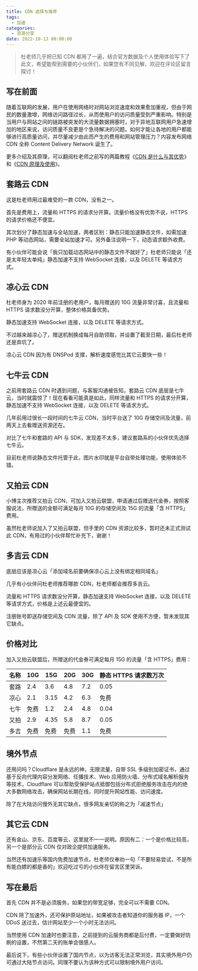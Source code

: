 ```yaml
---
title: CDN 选择与推荐
tags:
  - 加速
categories:
  - 资源分享
date: 2022-10-13 00:00:00
---
```


> 杜老师几乎把已知 CDN 都用了一遍，结合官方数据及个人使用体验写下了此文，希望能帮到需要的小伙伴们，如果您有不同见解，欢迎在评论区留言探讨！

<!-- more -->

## 写在前面

随着互联网的发展，用户在使用网络时对网站浏览速度和效果愈加重视，但由于网民的数量激增，网络访问路径过长，从而使用户的访问质量受到严重影响。特别是当用户与网站之间的链路被突发的大流量数据拥塞时，对于异地互联网用户急速增加的地区来说，访问质量不良更是个急待解决的问题。如何才能让各地的用户都能够进行高质量访问，并尽量减少由此而产生的费用和网站管理压力？内容发布网络 CDN 全称 Content Delivery Network 诞生了。

更多介绍及其原理，可以翻阅杜老师之前写的两篇教程《[CDN 是什么与其优势](https://dusays.com/188/)》和《[CDN 原理及使用](https://dusays.com/209/)》。

## 套路云 CDN

这是杜老师用过最难受的一款 CDN，没有之一。

首先是费用上，流量和 HTTPS 的请求分开算。流量价格没有优势不说，HTTPS 的请求价格还不便宜。

其次划分了静态加速与全站加速，两者区别：静态只能加速静态文件，如需加速 PHP 等动态网站，需要全站加速才可。另外备注说明一下，动态请求额外收费。

有小伙伴可能会说「我只加载动态网站中的静态文件不就好了」杜老师只能说「还是太年轻太单纯」静态加速不支持 WebSocket 连接，以及 DELETE 等请求方式。

## 凉心云 CDN

杜老师身为 2020 年前注册的老用户，每月赠送的 10G 流量非常讨喜，且流量和 HTTPS 请求数没分开算，整体价格具备优势。

静态加速支持 WebSocket 连接，以及 DELETE 等请求方式。

不过越来越凉心了，赠送机制换成每月自助领取，并设置了截至日期，最后杜老师还是弃坑了。

凉心云 CDN 因为有 DNSPod 支撑，解析速度感觉比其它云要快一些！

## 七牛云 CDN

之前用套路云 CDN 时遇到问题，与客服沟通被告知，套路云 CDN 底层是七牛云，当时就震惊了！现在看看可能真是如此，同样流量和 HTTPS 的请求分开算，静态加速不支持 WebSocket 连接，以及 DELETE 等请求方式。

几年前用过很长一段时间的七牛云 CDN，当时平台送了 10G 存储空间及流量，前两天上去看赠送资源还在。

对比了七牛和套路的 API 与 SDK，发现差不太多，建议套路系的小伙伴优先选择七牛云。

目前杜老师说静态文件托管于此，图片水印就是平台自带处理功能，使用体验不错。

## 又拍云 CDN

小博主次推荐又拍云 CDN，可加入又拍云联盟，申请通过后赠送代金券，按照客服说法，所赠送的金额可满足每月 10G 的存储空间及 15G 的流量「含 HTTPS」费用。

虽然杜老师说加入了又拍云联盟，但手里的 CDN 资源比较多，暂时还未正式测试此 CDN，有用过的小伙伴帮忙补充下，谢谢！

## 多吉云 CDN

底层应该是凉心云「添加域名前要确保凉心云上没有绑定相同域名」

几乎有小伙伴问杜老师推荐哪款 CDN，杜老师都会推荐多吉云。

流量和 HTTPS 请求数没分开算，静态加速支持 WebSocket 连接，以及 DELETE 等请求方式，价格是上述云最便宜的。

注册账号即送存储空间及 CDN 流量，除了 API 及 SDK 使用不方便，暂未发现其它缺点。

## 价格对比

加入又拍云联盟后，所赠送的代金券可满足每月 15G 的流量「含 HTTPS」费用：

| 名称 | 10G | 15G | 20G | 30G | 静态 HTTPS 请求数万次 |
| - | - | - | - | - | - |
| 套路 | 2.4 | 3.6 | 4.8 | 7.2 | 0.05 |
| 凉心 | 2.1 | 3.15 | 4.2 | 6.3 | 免费 |
| 七牛 | 免费 | 1.2 | 2.4 | 4.8 | 0.04 |
| 又拍 | 2.9 | 4.35 | 5.8 | 8.7 | 0.05 |
| 多吉 | 免费 | 免费 | 免费 | 1.1 | 免费 |

## 境外节点

还用问吗？Cloudflare 是永远的神，无限流量，自带 SSL 多级别加密证书，通过基于反向代理内容分发网络、任播技术、Web 应用防火墙、分布式域名解析服务等技术，Cloudflare 可以帮助受保护站点抵御包括分布式拒绝服务攻击在内的绝大多数网络攻击，确保网站长期在线，同时提升网站性能、访问速度。

除了在大陆访问慢外无其它缺点，很多网友亲切的称之为「减速节点」

## 其它云 CDN

还有金山、京东、百度等云，这里就不一一说明。原因有二：一个是价格比较高，另一个是部分云 CDN 仅对政企提供加速服务。

当然还有加速乐等国内免费加速节点，杜老师仅奉劝一句「不要轻易尝试，不是所有能白嫖的都是香的」欢迎吃过亏的小伙伴在留言区里哭诉。

## 写在最后

首先 CDN 并不是必须服务，如果您的带宽足够，完全可以不需要 CDN。

CDN 除了加速外，还可保护原站地址，如果被攻击者知道你的服务器 IP，一个 DDoS 送过去，估计网站至少一个小时无法访问。

当然使用 CDN 加速时也要注意，之前提到的云服务商都是后付费，一定要做好防刷的设置，不然第二天的账单会很感人。

最后说下，有些小伙伴设置了国内节点，以为访客无法正常浏览，其实境外用户仍可通过大陆节点访问。同理不要认为该种方式可以限制境外用户访问。
